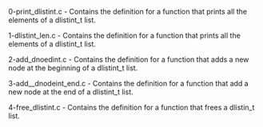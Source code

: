 0-print_dlistint.c - Contains the definition for a function that prints all the elements of a dlistint_t list.

1-dlistint_len.c - Contains the definition for a function that prints all the elements of a dlistint_t list.

2-add_dnoedint.c - Contains the definition for a function that adds a new node at the beginning of a dlistint_t list.

3-add__dnodeint_end.c - Contains the definition for a function that add a new node at the end of a dlistint_t list.

4-free_dlistint.c - Contains the definition for a function that frees a dlistin_t list.
